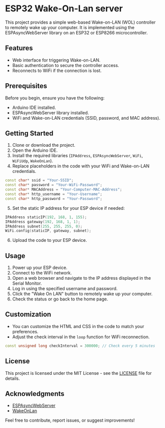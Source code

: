 # ESP32 Wake-On-Lan server

This project provides a simple web-based Wake-on-LAN (WOL) controller to remotely wake up your computer. It is implemented using the ESPAsyncWebServer library on an ESP32 or ESP8266 microcontroller.

## Features

- Web interface for triggering Wake-on-LAN.
- Basic authentication to secure the controller access.
- Reconnects to WiFi if the connection is lost.

## Prerequisites

Before you begin, ensure you have the following:

- Arduino IDE installed.
- ESPAsyncWebServer library installed.
- WiFi and Wake-on-LAN credentials (SSID, password, and MAC address).

## Getting Started

1. Clone or download the project.
2. Open the Arduino IDE.
3. Install the required libraries (`IPAddress`, `ESPAsyncWebServer`, `WiFi`, `WiFiUdp`, `WakeOnLan`).
4. Replace placeholders in the code with your WiFi and Wake-on-LAN credentials.

```cpp
const char* ssid = "Your-SSID";
const char* password = "Your-WiFi-Password";
const char* MACAddress = "Your-Computer-MAC-Address";
const char* http_username = "Your-Username";
const char* http_password = "Your-Password";
```

5. Set the static IP address for your ESP device if needed:

```cpp
IPAddress staticIP(192, 168, 1, 155);
IPAddress gateway(192, 168, 1, 1);
IPAddress subnet(255, 255, 255, 0);
WiFi.config(staticIP, gateway, subnet);
```

6. Upload the code to your ESP device.

## Usage

1. Power up your ESP device.
2. Connect to the WiFi network.
3. Open a web browser and navigate to the IP address displayed in the Serial Monitor.
4. Log in using the specified username and password.
5. Click the "Wake On LAN" button to remotely wake up your computer.
6. Check the status or go back to the home page.

## Customization

- You can customize the HTML and CSS in the code to match your preferences.
- Adjust the check interval in the `loop` function for WiFi reconnection.

```cpp
const unsigned long checkInterval = 300000; // Check every 5 minutes
```

## License

This project is licensed under the MIT License - see the [LICENSE](LICENSE) file for details.

## Acknowledgments

- [ESPAsyncWebServer](https://github.com/me-no-dev/ESPAsyncWebServer)
- [WakeOnLan](https://github.com/koenieee/WakeOnLan)

Feel free to contribute, report issues, or suggest improvements!

